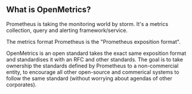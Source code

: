 ## What is OpenMetrics?

Prometheus is taking the monitoring world by storm. It's a metrics collection, query and alerting framework/service.

The metrics format Prometheus is the "Prometheus exposition format".

OpenMetrics is an open standard takes the exact same exposition format and standardises it with an RFC and other standards. The goal is to take ownership the standards defined by Prometheus to a non-commercial entity, to encourage all other open-source and commerical systems to follow the same standard (without worrying about agendas of other corporates).
